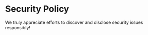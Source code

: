# Security Policy

We truly appreciate efforts to discover and disclose security issues responsibly!
